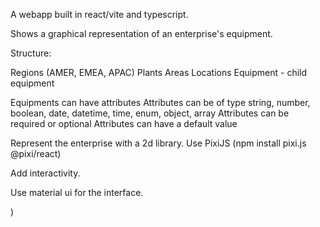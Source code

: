 A webapp built in react/vite and typescript.

Shows a graphical representation of an enterprise's equipment.

Structure:

Regions (AMER, EMEA, APAC)
    Plants
        Areas
            Locations
                Equipment
                    - child equipment

Equipments can have attributes
Attributes can be of type string, number, boolean, date, datetime, time, enum, object, array
Attributes can be required or optional
Attributes can have a default value

Represent the enterprise with a 2d library. Use PixiJS (npm install pixi.js @pixi/react)

Add interactivity.

Use material ui for the interface.


)